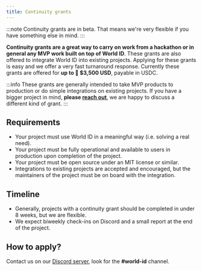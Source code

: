 ```yaml
---
title: Continuity grants
---
```


:::note
Continuity grants are in beta. That means we're very flexible if you have something else in mind.
:::

**Continuity grants are a great way to carry on work from a hackathon or in general any MVP work built on top of World ID**. These grants are also offered to integrate World ID into existing projects. Applying for these grants is easy and we offer a very fast turnaround response. Currently these grants are offered for **up to 🤑 $3,500 USD**, payable in USDC.

:::info
These grants are generally intended to take MVP products to production or do simple integrations on existing projects. If you have a bigger project in mind, **please [reach out](https://discord.gg/worldcoin)**, we are happy to discuss a different kind of grant.
:::

## Requirements

- Your project must use World ID in a meaningful way (i.e. solving a real need).
- Your project must be fully operational and available to users in production upon completion of the project.
- Your project must be open source under an MIT license or similar.
- Integrations to existing projects are accepted and encouraged, but the maintainers of the project must be on board with the integration.

## Timeline

- Generally, projects with a continuity grant should be completed in under 8 weeks, but we are flexible.
- We expect biweekly check-ins on Discord and a small report at the end of the project.

## How to apply?

Contact us on our [Discord server](https://discord.gg/worldcoin), look for the **#world-id** channel.
